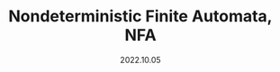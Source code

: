 ---
title: Nondeterministic Finite Automata, NFA
date: 2022.10.05
slug: 2-1
category: 2. Finite automata
---